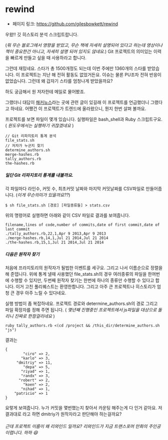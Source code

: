 # rewind

- 페이지 링크: https://github.com/gilesbowkett/rewind

우왔!! 깃 히스토리 분석 스크립트랍니다.

(*뭐 무슨 블로그에서 영향을 받았고, 무슨 책에 자세히 설명되어 있다고 하는데
영상이나 책이 중요한건 아니고, 자세히 설명 되어 있지도 않네요.*)
Git 프로젝트의 의미있는 이력을 빠르게 만들고 싶을 때 사용하라고 합니다.

그런데 재밌네요. 스타가 총 1500개정도 되는데 이번 주에만 1360개의 스타를 받았습니다. 이 프로젝트는 지난 해 전혀 활동도 없었거든요.
이슈는 물론 PU조차 전혀 반응이 없었습니다. 그런데 왜 갑자기 스타를 엄청나게 받았을까요?

하도 궁금해서 원 저자한테 메일로 물어봤죠.

그랬더니 대답이 [해커뉴스](https://news.ycombinator.com/)라는 곳에 관련 글이 있길래 
이 프로젝트를 언급했더니 그랬다고 하네요.
어쨌건 이 프로젝트가 트렌드에 올라왔으니, 뭔지 한번 살펴 볼까요.

프로젝트를 보면 파일이 몇개 있습니다. 실행파일은 bash_shell과 Ruby 스크립트구요. 
( *윈도우에서는 실행하기 귀찮겠네요* )

```
// Git 리파지토리 통계 분석
file_stats.sh
// 저자가 누군지 찾기
determine_authors.sh
merge-hashes.rb
tally_authors.rb
the-hashes.rb
```



##### 일단 Git 리파지토리 통계를 내볼까요.
각 파일마다 라인수, 커밋 수, 최초커밋 날짜와 마지막 커밋날짜를 CSV파일로 만들어줍니다.
(*이게 무슨의미가 있을까요??*)

```
$ sh file_stats.sh [경로] [파일종류들] > stats.csv
```

위의 명령어로 실행하면 아래와 같이 CSV 파일로 결과를 보여줍니다. 
```
filename,lines of code,number of commits,date of first commit,date of last commit
./tally_authors.rb,22,1,Apr 9 2013,Apr 9 2013
./merge-hashes.rb,14,1,Jul 21 2014,Jul 21 2014
./the-hashes.rb,15,1,Jul 21 2014,Jul 21 2014
```


##### 다음은 원작자 찾기
처음에 프라지토리의 원작자가 될법한 이벤트를 세구요. 그리고 나서 이름순으로 정렬을 해 준뎁니다.
위에 통계 낼때 사용했던 file_stats.sh의 경우 여러종류의 파일을 한꺼번에 수행할 수 있지만,
두번째 원작자 찾기는 한번에 하나의 종류만 수행할 수 있다고 합니다. 이거 고친 풀리퀘스트는 환영한합니다.
그리고 아주 큰 프로젝트나 히스토리가 엄청 큰 경우 아주 느릴 수 있다네요.

실행 방법이 좀 복잡하네요. 프로젝트 경로와 determine_authors.sh의 경로 그리고 파일 확장자를 
정해 주면 됩니다. ( *몇년째 진행중인 프로젝트에서 js파일을 대상으로 돌리니 진짜로 한참걸리네요* )
```
ruby tally_authors.rb <(cd /project && /this_dir/determine_authors.sh "js")
```

결과는 
```
{
        "ciro" => 2,
       "karlo" => 3,
     "dmitriy" => 11,
        "depa" => 5,
       "riyad" => 1,
       "randx" => 3,
      "robert" => 2,
        "koen" => 2,
       "nihad" => 1,
    "patricio" => 1
}

```
요렇게 보여줍니다. 누가 커밋을 몇번했는지 찾아서 카운팅 해주는게 다 인거 같아요. 저 결과대로 라고 하면 
dmitriy가 원작자라고 판단해야 하는걸까요? 


###### 근데 프로젝트 이름이 왜 리와인드 일까요? 리와인드가 지금 트랜스포머 만화의 주인공 이랩니다. 하하 :smile:
